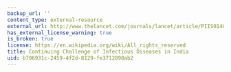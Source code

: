 ```yaml
---
backup_url: ''
content_type: external-resource
external_url: http://www.thelancet.com/journals/lancet/article/PIIS0140-6736(10)61265-2/
has_external_license_warning: true
is_broken: true
license: https://en.wikipedia.org/wiki/All_rights_reserved
title: Continuing Challenge of Infectious Diseases in India
uid: b796931c-2459-4f2d-8129-fe3712898ab2
---
```


